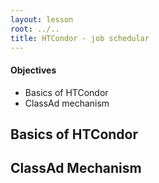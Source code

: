 ```yaml
---
layout: lesson
root: ../..
title: HTCondor - job schedular
---
```

<div class="objectives" markdown="1">

#### Objectives
*   Basics of HTCondor 
*   ClassAd mechanism  

</div>

<h2> Basics of HTCondor </h2> 


<h2> ClassAd Mechanism </h2> 

</div>
